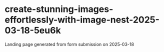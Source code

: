 # create-stunning-images-effortlessly-with-image-nest-2025-03-18-5eu6k
Landing page generated from form submission on 2025-03-18
